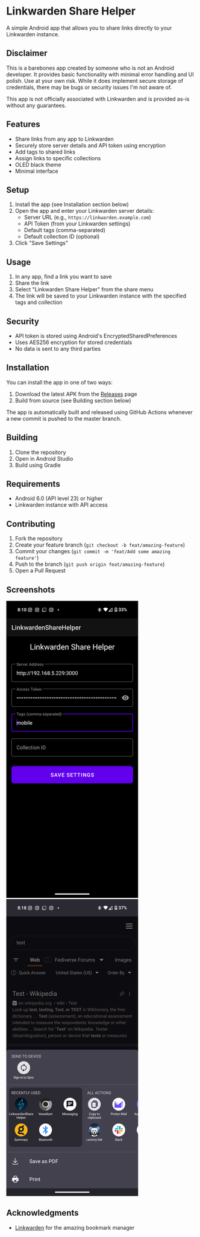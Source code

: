 # Linkwarden Share Helper

A simple Android app that allows you to share links directly to your Linkwarden instance.

## Disclaimer

This is a barebones app created by someone who is not an Android developer. It provides basic functionality with minimal error handling and UI polish. Use at your own risk. While it does implement secure storage of credentials, there may be bugs or security issues I'm not aware of.

This app is not officially associated with Linkwarden and is provided as-is without any guarantees.

## Features

- Share links from any app to Linkwarden
- Securely store server details and API token using encryption
- Add tags to shared links
- Assign links to specific collections
- OLED black theme
- Minimal interface

## Setup

1. Install the app (see Installation section below)
2. Open the app and enter your Linkwarden server details:
   - Server URL (e.g., `https://linkwarden.example.com`)
   - API Token (from your Linkwarden settings)
   - Default tags (comma-separated)
   - Default collection ID (optional)
3. Click "Save Settings"

## Usage

1. In any app, find a link you want to save
2. Share the link
3. Select "Linkwarden Share Helper" from the share menu
4. The link will be saved to your Linkwarden instance with the specified tags and collection

## Security

- API token is stored using Android's EncryptedSharedPreferences
- Uses AES256 encryption for stored credentials
- No data is sent to any third parties

## Installation

You can install the app in one of two ways:

1. Download the latest APK from the [Releases](https://github.com/mdecourcy/LinkwardenShareHelper/releases) page
2. Build from source (see Building section below)

The app is automatically built and released using GitHub Actions whenever a new commit is pushed to the master branch.

## Building

1. Clone the repository
2. Open in Android Studio
3. Build using Gradle

## Requirements

- Android 6.0 (API level 23) or higher
- Linkwarden instance with API access

## Contributing

1. Fork the repository
2. Create your feature branch (`git checkout -b feat/amazing-feature`)
3. Commit your changes (`git commit -m 'feat/Add some amazing feature'`)
4. Push to the branch (`git push origin feat/amazing-feature`)
5. Open a Pull Request

## Screenshots

<p float="left">
  <img src="screenshots/screenshot2.png" width="350" />
  <img src="screenshots/screenshot1.png" width="350" /> 
</p>

## Acknowledgments

- [Linkwarden](https://github.com/linkwarden/linkwarden) for the amazing bookmark manager
